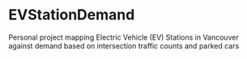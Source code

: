 # EVStationDemand
Personal project mapping Electric Vehicle (EV) Stations in Vancouver against demand based on intersection traffic counts and parked cars
